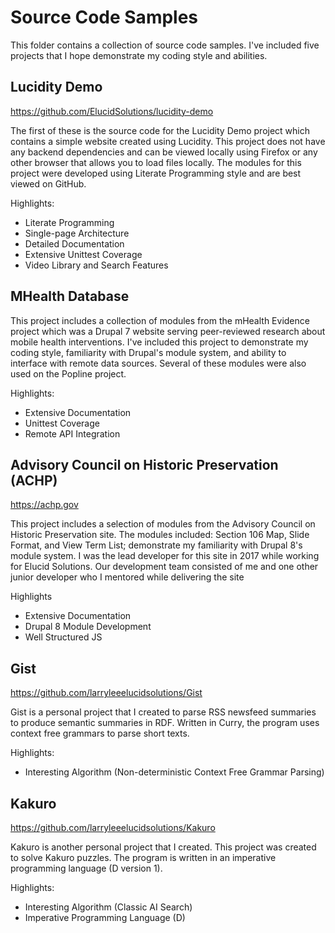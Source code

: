 ﻿Source Code Samples
===================

This folder contains a collection of source code samples. I've included five projects that I hope demonstrate my coding style and abilities.


Lucidity Demo
-------------

https://github.com/ElucidSolutions/lucidity-demo

The first of these is the source code for the Lucidity Demo project which contains a simple website created using Lucidity. This project does not have any backend dependencies and can be viewed locally using Firefox or any other browser that allows you to load files locally. The modules for this project were developed using Literate Programming style and are best viewed on GitHub.

Highlights:

* Literate Programming
* Single-page Architecture
* Detailed Documentation
* Extensive Unittest Coverage
* Video Library and Search Features

MHealth Database
----------------

This project includes a collection of modules from the mHealth Evidence project which was a Drupal 7 website serving peer-reviewed research about mobile health interventions. I've included this project to demonstrate my coding style, familiarity with Drupal's module system, and ability to interface with remote data sources. Several of these modules were also used on the Popline project.

Highlights:

* Extensive Documentation
* Unittest Coverage
* Remote API Integration

Advisory Council on Historic Preservation (ACHP)
------------------------------------------------

https://achp.gov

This project includes a selection of modules from the Advisory Council on Historic Preservation site. The modules included: Section 106 Map, Slide Format, and View Term List; demonstrate my familiarity with Drupal 8's module system. I was the lead developer for this site in 2017 while working for Elucid Solutions. Our development team consisted of me and one other junior developer who I mentored while delivering the site  

Highlights

* Extensive Documentation
* Drupal 8 Module Development
* Well Structured JS

Gist
----

https://github.com/larryleeelucidsolutions/Gist

Gist is a personal project that I created to parse RSS newsfeed summaries to produce semantic summaries in RDF. Written in Curry, the program uses context free grammars to parse short texts.

Highlights:

* Interesting Algorithm (Non-deterministic Context Free Grammar Parsing)

Kakuro
------

https://github.com/larryleeelucidsolutions/Kakuro

Kakuro is another personal project that I created. This project was created to solve Kakuro puzzles. The program is written in an imperative programming language (D version 1).

Highlights:

* Interesting Algorithm (Classic AI Search)
* Imperative Programming Language (D)

